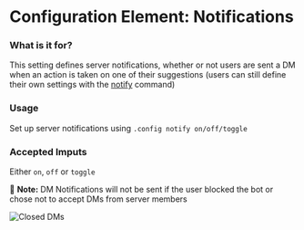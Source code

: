 # Configuration Element: Notifications

### What is it for?
This setting defines server notifications, whether or not users are sent a DM when an action is taken on one of their suggestions (users can still define their own settings with the [notify](/sumup.md#special-sunflowers) command) 

### Usage
Set up server notifications using `.config notify on/off/toggle`

### Accepted Imputs
Either `on`, `off` or `toggle`

📝 **Note:** DM Notifications will not be sent if the user blocked the bot or chose not to accept DMs from server members

![Closed DMs](https://cdn.discordapp.com/attachments/769650556502409226/769975133959094272/unknown.png)
